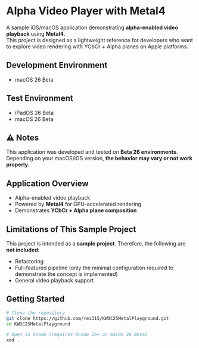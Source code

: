 # Alpha Video Player with Metal4

A sample iOS/macOS application demonstrating **alpha-enabled video playback** using **Metal4**.  
This project is designed as a lightweight reference for developers who want to explore video rendering with YCbCr + Alpha planes on Apple platforms.


## Development Environment

- macOS 26 Beta

## Test Environment

- iPadOS 26 Beta  
- macOS 26 Beta  



## ⚠️ Notes

This application was developed and tested on **Beta 26 environments**.  
Depending on your macOS/iOS version, **the behavior may vary or not work properly**.



## Application Overview

- Alpha-enabled video playback  
- Powered by **Metal4** for GPU-accelerated rendering  
- Demonstrates **YCbCr + Alpha plane composition**  



## Limitations of This Sample Project

This project is intended as a **sample project**. Therefore, the following are **not included**:

- Refactoring  
- Full-featured pipeline (only the minimal configuration required to demonstrate the concept is implemented)  
- General video playback support  



## Getting Started

```bash
# Clone the repository
git clone https://github.com/rei315/KWDC25MetalPlayground.git
cd KWDC25MetalPlayground

# Open in Xcode (requires Xcode 26+ on macOS 26 Beta)
xed .
